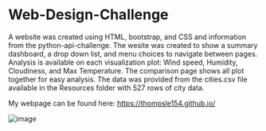 # Web-Design-Challenge

A website was created using HTML, bootstrap, and CSS and information from the python-api-challenge. The wesite was created to show a summary dashboard, a drop down list, and menu choices to navigate between pages. Analysis is available on each visualization plot: Wind speed, Humidity, Cloudiness, and Max Temperature. The comparison page shows all plot together for easy analysis. The data was provided from the cities.csv file available in the Resources folder with 527 rows of city data.

My webpage can be found here: https://thompsle154.github.io/

![image](https://user-images.githubusercontent.com/78496051/119285390-2c58be00-bbff-11eb-89fa-2e8fd96db1ab.png)

